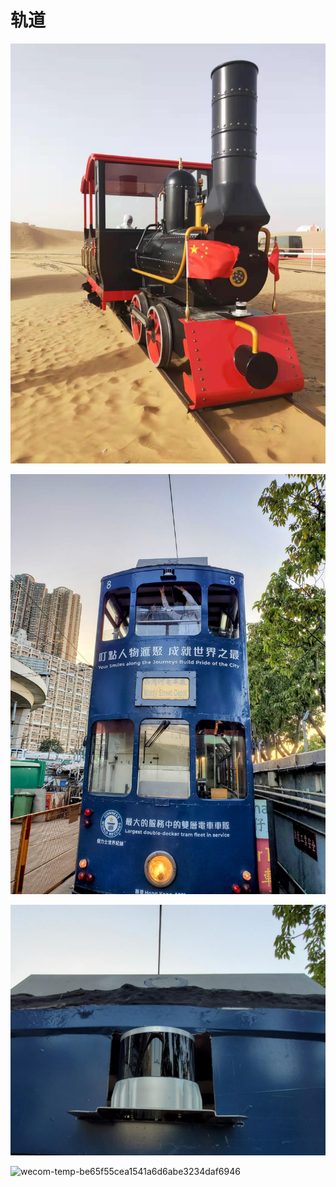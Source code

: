 # 轨道

![wecom-temp-f3c80b8e1fe031c11d6c05a389f6b496](Rails.assets/wecom-temp-f3c80b8e1fe031c11d6c05a389f6b496.png)

![wecom-temp-09d81981e8c5951e6e3a1854f44d8832](Rails.assets/wecom-temp-09d81981e8c5951e6e3a1854f44d8832.png)

![wecom-temp-d18c8ba01cd7ee11f06329f8909b4536](Rails.assets/wecom-temp-d18c8ba01cd7ee11f06329f8909b4536.png)

![wecom-temp-be65f55cea1541a6d6abe3234daf6946](Rails.assets/wecom-temp-be65f55cea1541a6d6abe3234daf6946.png)

